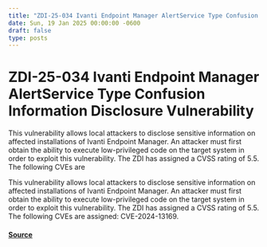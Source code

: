 ```yaml
---
title: "ZDI-25-034 Ivanti Endpoint Manager AlertService Type Confusion Information Disclosure Vulnerability"
date: Sun, 19 Jan 2025 00:00:00 -0600
draft: false
type: posts
---
```

# ZDI-25-034 Ivanti Endpoint Manager AlertService Type Confusion Information Disclosure Vulnerability





This vulnerability allows local attackers to disclose sensitive information on affected installations of Ivanti Endpoint Manager. An attacker must first obtain the ability to execute low-privileged code on the target system in order to exploit this vulnerability. The ZDI has assigned a CVSS rating of 5.5. The following CVEs are

This vulnerability allows local attackers to disclose sensitive information on affected installations of Ivanti Endpoint Manager. An attacker must first obtain the ability to execute low-privileged code on the target system in order to exploit this vulnerability. The ZDI has assigned a CVSS rating of 5.5. The following CVEs are assigned: CVE-2024-13169.

#### [Source](http://www.zerodayinitiative.com/advisories/ZDI-25-034/)

